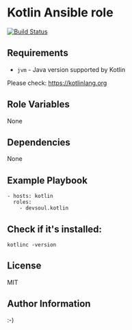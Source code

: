 Kotlin Ansible role
=========
[![Build Status](https://travis-ci.com/devsoul/ansible-role-kotlin.svg?branch=master)](https://travis-ci.com/devsoul/ansible-role-kotlin)
 
Requirements
------------
  - `jvm` - Java version supported by Kotlin 
  
Please check: https://kotlinlang.org 

Role Variables
--------------
None

Dependencies
------------
None

Example Playbook
----------------
    - hosts: kotlin
      roles:
        - devsoul.kotlin

Check if it's installed:
------
    kotlinc -version

License
-------
MIT

Author Information
------------------

:-)
